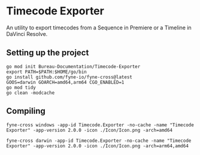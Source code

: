 # Timecode Exporter

An utility to export timecodes from a Sequence in Premiere or a Timeline in DaVinci Resolve.

## Setting up the project

```
go mod init Bureau-Documentation/Timecode-Exporter
export PATH=$PATH:$HOME/go/bin
go install github.com/fyne-io/fyne-cross@latest
GOOS=darwin GOARCH=amd64,arm64 CGO_ENABLED=1
go mod tidy
go clean -modcache
```

## Compiling
```
fyne-cross windows -app-id Timecode.Exporter -no-cache -name "Timecode Exporter" -app-version 2.0.0 -icon ./Icon/Icon.png -arch=amd64

fyne-cross darwin -app-id Timecode.Exporter -no-cache -name "Timecode Exporter" -app-version 2.0.0 -icon ./Icon/Icon.png -arch=arm64,amd64
```
